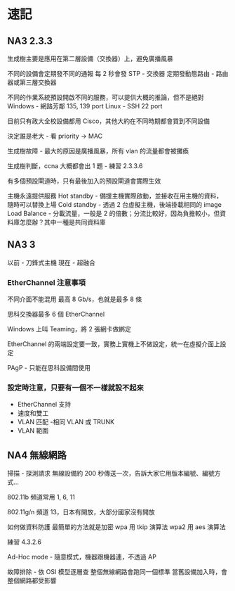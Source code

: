 # 速記
## NA3 2.3.3
生成樹主要是應用在第二層設備（交換器）上，避免廣播風暴

不同的設備會定期發不同的通報
每 2 秒會發 STP - 交換器
定期發動態路由 - 路由器或第三層交換器

不同的作業系統預設開啟不同的服務，可以提供大概的推論，但不是絕對
Windows - 網路芳鄰 135, 139 port
Linux - SSH 22 port

目前只有政大全校設備都用 Cisco，其他大約在不同時期都會買到不同設備

決定誰是老大 - 看 priority -> MAC

生成樹故障 - 最大的原因是廣播風暴，所有 vlan 的流量都會被攤瘓

生成樹判斷，ccna 大概都會出 1 題 - 練習 2.3.3.6

有多個預設閘道時，只有最後加入的預設閘道會實際生效

主機永遠提供服務
Hot standby - 備援主機實際啟動，並接收在用主機的資料，隨時可以替換上場
Cold standby - 透過 2 台虛擬主機，後端掛載相同的 image
Load Balance - 分載流量，一般是 2 的倍數；分流比較好，因為負擔較小，但資料庫怎麼辦？其中一種是共同資料庫

## NA3 3

以前 - 刀鋒式主機
現在 - 超融合

### EtherChannel 注意事項
不同介面不能混用
最高 8 Gb/s，也就是最多 8 條

思科交換器最多 6 個 EtherChannel

Windows 上叫 Teaming，將 2 張網卡做綁定

EtherChannel 的兩端設定要一致，實務上實機上不做設定，統一在虛擬介面上設定

PAgP - 只能在思科設備間使用

### 設定時注意，只要有一個不一樣就設不起來
- EtherChannel 支持
- 速度和雙工
- VLAN 匹配 -相同 VLAN 或 TRUNK
- VLAN 範圍

## NA4 無線網路

掃描 - 探測請求
無線設備約 200 秒傳送一次，告訴大家它用版本編號、編號方式…

802.11b 頻道常用 1, 6, 11

802.11g/n 頻道 13，日本有開放，大部分國家沒有開放

如何做資料防護
最簡單的方法就是加密
wpa 用 tkip 演算法
wpa2 用 aes 演算法

練習 4.3.2.6

Ad-Hoc mode - 隨意模式，機器跟機器連，不透過 AP

故障排除 - 依 OSI 模型逐層查
整個無線網路會跑同一個標準
當舊設備加入時，會整個網路都受影響
